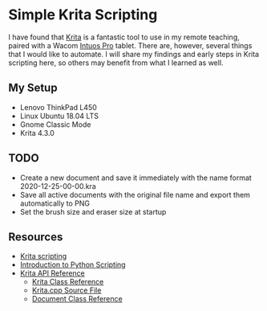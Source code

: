 # Simple Krita Scripting

I have found that [Krita](https://krita.org/en/) is a fantastic tool to use in my remote teaching, paired with a Wacom [Intuos Pro](https://www.wacom.com/en-us/products/pen-tablets/wacom-intuos-pro) tablet. There are, however, several things that I would like to automate. I will share my findings and early steps in Krita scripting here, so others may benefit from what I learned as well.

## My Setup

* Lenovo ThinkPad L450
* Linux Ubuntu 18.04 LTS
* Gnome Classic Mode
* Krita 4.3.0

## TODO

* Create a new document and save it immediately with the name format 2020-12-25-00-00.kra
* Save all active documents with the original file name and export them automatically to PNG
* Set the brush size and eraser size at startup

## Resources

* [Krita scripting](https://kritascripting.wordpress.com/)
* [Introduction to Python Scripting](https://docs.krita.org/en/user_manual/python_scripting/introduction_to_python_scripting.html)
* [Krita API Reference](https://api.kde.org/appscomplete-api/krita-apidocs/index.html)
  * [Krita Class Reference](https://api.kde.org/appscomplete-api/krita-apidocs/libs/libkis/html/classKrita.html)
  * [Krita.cpp Source File](https://api.kde.org/appscomplete-api/krita-apidocs/libs/libkis/html/Krita_8cpp_source.html)
  * [Document Class Reference](https://api.kde.org/appscomplete-api/krita-apidocs/libs/libkis/html/classDocument.html)
